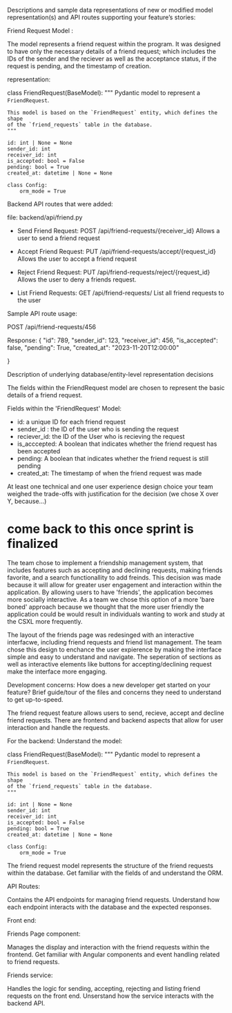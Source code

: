 Descriptions and sample data representations of new or modified model representation(s) and API routes supporting your feature’s stories:

Friend Request Model :

The model represents a friend request within the program. It was designed to have only the necessary details of a friend request; which includes the IDs of the sender and the reciever as well as the acceptance status, if the request is pending, and the timestamp of creation.

representation:

class FriendRequest(BaseModel):
"""
Pydantic model to represent a `FriendRequest`.

    This model is based on the `FriendRequest` entity, which defines the shape
    of the `friend_requests` table in the database.
    """

    id: int | None = None
    sender_id: int
    receiver_id: int
    is_accepted: bool = False
    pending: bool = True
    created_at: datetime | None = None

    class Config:
        orm_mode = True

Backend API routes that were added:

file: backend/api/friend.py

- Send Friend Request: POST /api/friend-requests/{receiver_id}
  Allows a user to send a friend request

- Accept Friend Request: PUT /api/friend-requests/accept/{request_id}
  Allows the user to accept a friend request

- Reject Friend Request: PUT /api/friend-requests/reject/{request_id}
  Allows the user to deny a friends request.

- List Friend Requests: GET /api/friend-requests/
  List all friend requests to the user

Sample API route usage:

POST /api/friend-requests/456

Response:
{
"id": 789,
"sender_id": 123,
"receiver_id": 456,
"is_accepted": false,
"pending": True,
"created_at": "2023-11-20T12:00:00"

}

Description of underlying database/entity-level representation decisions

The fields within the FriendRequest model are chosen to represent the basic details of a friend request.

Fields within the 'FriendRequest' Model:

- id: a unique ID for each friend request
- sender_id : the ID of the user who is sending the request
- reciever_id: the ID of the User who is recieving the request
- is_acccepted: A boolean that indicates whether the friend request has been accepted
- pending: A boolean that indicates whether the friend request is still pending
- created_at: The timestamp of when the friend request was made

At least one technical and one user experience design choice your team weighed the trade-offs with justification for the decision (we chose X over Y, because…)

# come back to this once sprint is finalized

The team chose to implement a friendship management system, that includes features such as accepting and declining requests, making friends favorite, and a search functionallity to add freinds. This decision was made because it will allow for greater user engagement and interaction within the application. By allowing users to have 'friends', the application becomes more socially interactive. As a team we chose this option of a more 'bare boned' approach because we thought that the more user friendly the application could be would result in individuals wanting to work and study at the CSXL more frequently.

The layout of the friends page was redesinged with an interactive interfacwe, including friend requests and friend list management. The team chose this design to enchance the user expierence by making the interface simple and easy to understand and navigate. The seperation of sections as well as interactive elements like buttons for accepting/declining request make the interface more engaging.

Development concerns: How does a new developer get started on your feature? Brief guide/tour of the files and concerns they need to understand to get up-to-speed.

The friend request feature allows users to send, recieve, accept and decline friend requests. There are frontend and backend aspects that allow for user interaction and handle the requests.

For the backend:
Understand the model:

class FriendRequest(BaseModel):
"""
Pydantic model to represent a `FriendRequest`.

    This model is based on the `FriendRequest` entity, which defines the shape
    of the `friend_requests` table in the database.
    """

    id: int | None = None
    sender_id: int
    receiver_id: int
    is_accepted: bool = False
    pending: bool = True
    created_at: datetime | None = None

    class Config:
        orm_mode = True

The friend request model represents the structure of the friend requests within the database. Get familiar with the fields of and understand the ORM.

API Routes:

Contains the API endpoints for managing friend requests. Understand how each endpoint interacts with the database and the expected responses.

Front end:

Friends Page component:

Manages the display and interaction with the friend requests within the frontend. Get familiar with Angular components and event handling related to friend requests.

Friends service:

Handles the logic for sending, accepting, rejecting and listing friend requests on the front end. Unserstand how the service interacts with the backend API.
